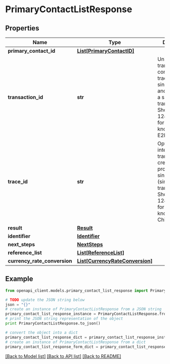 # PrimaryContactListResponse


## Properties
Name | Type | Description | Notes
------------ | ------------- | ------------- | -------------
**primary_contact_id** | [**List[PrimaryContactID]**](PrimaryContactID.md) |  | [optional] 
**transaction_id** | **str** | Unique transaction, correlation or tracking id for a single request and reply i.e. for a single transaction. Should be a 128 bit GUID format. Also know as E2ETrackingId. | [optional] 
**trace_id** | **str** | Optional ID for internal child transactions created for processing a single request (single transaction). Should be a 128 bit GUID format. Also known as ChildTrackingId. | [optional] 
**result** | [**Result**](Result.md) |  | [optional] 
**identifier** | [**Identifier**](Identifier.md) |  | [optional] 
**next_steps** | [**NextSteps**](NextSteps.md) |  | [optional] 
**reference_list** | [**List[ReferenceList]**](ReferenceList.md) |  | [optional] 
**currency_rate_conversion** | [**List[CurrencyRateConversion]**](CurrencyRateConversion.md) |  | [optional] 

## Example

```python
from openapi_client.models.primary_contact_list_response import PrimaryContactListResponse

# TODO update the JSON string below
json = "{}"
# create an instance of PrimaryContactListResponse from a JSON string
primary_contact_list_response_instance = PrimaryContactListResponse.from_json(json)
# print the JSON string representation of the object
print PrimaryContactListResponse.to_json()

# convert the object into a dict
primary_contact_list_response_dict = primary_contact_list_response_instance.to_dict()
# create an instance of PrimaryContactListResponse from a dict
primary_contact_list_response_form_dict = primary_contact_list_response.from_dict(primary_contact_list_response_dict)
```
[[Back to Model list]](../README.md#documentation-for-models) [[Back to API list]](../README.md#documentation-for-api-endpoints) [[Back to README]](../README.md)


